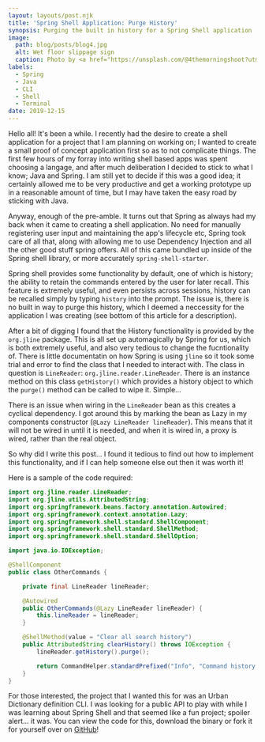 ```yaml
---
layout: layouts/post.njk
title: 'Spring Shell Application: Purge History'
synopsis: Purging the built in history for a Spring Shell application
image: 
  path: blog/posts/blog4.jpg
  alt: Wet floor slippage sign
  caption: Photo by <a href="https://unsplash.com/@4themorningshoot?utm_source=unsplash&amp;utm_medium=referral&amp;utm_content=creditCopyText">Oliver Hale</a> on <a href="https://unsplash.com/?utm_source=unsplash&amp;utm_medium=referral&amp;utm_content=creditCopyText">Unsplash</a>
labels:
  - Spring
  - Java
  - CLI
  - Shell
  - Terminal
date: 2019-12-15
---
```


Hello all! It's been a while. I recently had the desire to create a shell application for a project that I am planning on working on; I wanted to create a small proof of concept application first so as to not complicate things. The first few hours of my forray into writing shell based apps was spent choosing a langage, and after much deliberation I decided to stick to what I know; Java and Spring. I am still yet to decide if this was a good idea; it certainly allowed me to be very productive and get a working prototype up in a reasonable amount of time, but I may have taken the easy road by sticking with Java.

Anyway, enough of the pre-amble. It turns out that Spring as always had my back when it came to creating a shell application. No need for manually registering user input and maintaining the app's lifecycle etc, Spring took care of all that, along with allowing me to use Dependency Injection and all the other good stuff spring offers. All of this came bundled up inside of the Spring shell library, or more accurately `spring-shell-starter`.

Spring shell provides some functionality by default, one of which is history; the ability to retain the commands entered by the user for later recall. This feature is extremely useful, and even persists across sessions, history can be recalled simply by typing `history` into the prompt. The issue is, there is no built in way to purge this history, which I deemed a neccessity for the application I was creating (see bottom of this article for a description).

After a bit of digging I found that the History functionality is provided by the `org.jline` package. This is all set up automagically by Spring for us, which is both extremely useful, and also very tedious to change the fucntionality of. There is little documentatin on how Spring is using `jline` so it took some trial and error to find the class that I needed to interact with. The class in question is `LineReader`:  `org.jline.reader.LineReader`. There is an instance method on this class `getHistory()` which provides a history object to which the `purge()` method can be called to wipe it. Simple...

<custom-element><banner type="error">
There is an issue when wiring in the `LineReader` bean as this creates a cyclical dependency. I got around this by marking the bean as Lazy in my components constructor (`@Lazy LineReader lineReader`). This means that it will not be wired in until it is needed, and when it is wired in, a proxy is wired, rather than the real object.</banner></custom-element>


So why did I write this post... I found it tedious to find out how to implement this functionality, and if I can help someone else out then it was worth it!

Here is a sample of the code required:
```java
import org.jline.reader.LineReader;
import org.jline.utils.AttributedString;
import org.springframework.beans.factory.annotation.Autowired;
import org.springframework.context.annotation.Lazy;
import org.springframework.shell.standard.ShellComponent;
import org.springframework.shell.standard.ShellMethod;
import org.springframework.shell.standard.ShellOption;

import java.io.IOException;

@ShellComponent
public class OtherCommands {

    private final LineReader lineReader;

    @Autowired
    public OtherCommands(@Lazy LineReader lineReader) {
        this.lineReader = lineReader;
    }

    @ShellMethod(value = "Clear all search history")
    public AttributedString clearHistory() throws IOException {
        lineReader.getHistory().purge();

        return CommandHelper.standardPrefixed("Info", "Command history has now been purged!");
    }
}
```

For those interested, the project that I wanted this for was an Urban Dictionary definition CLI. I was looking for a public API to play with while I was learning about Spring Shell and that seemed like a fun project; spoiler alert... it was. You can view the code for this, download the binary or fork it for yourself over on [GitHub](https://github.com/JamesMcNee/urban-cli)!